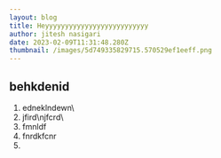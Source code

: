 ```yaml
---
layout: blog
title: Heyyyyyyyyyyyyyyyyyyyyyyyyyy
author: jitesh nasigari
date: 2023-02-09T11:31:48.280Z
thumbnail: /images/5d749335829715.570529ef1eeff.png
---
```

## b﻿ehkdenid

1. ﻿edneklndewn\
2. j﻿fird\njfcrd\
3. f﻿mnldf
4. f﻿nrdkfcnr
5.